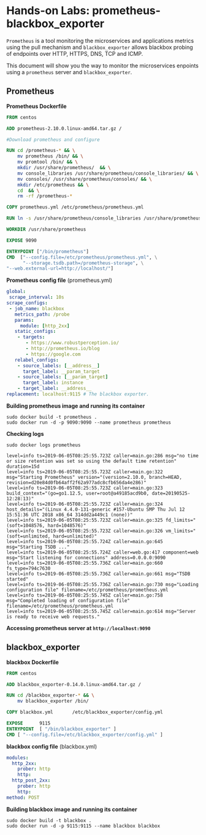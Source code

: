 # Hands-on Labs: prometheus-blackbox_exporter

`Prometheus` is a tool monitoring the microservices and applications metrics using the pull mechanism and `blackbox_exporter` allows blackbox probing of endpoints over HTTP, HTTPS, DNS, TCP and ICMP.

This document will show you the way to monitor the microservices enpoints using a `prometheus` server and `blackbox_exporter`.

## Prometheus

**Prometheus Dockerfile**
```dockerfile
FROM centos

ADD prometheus-2.10.0.linux-amd64.tar.gz /

#Download prometheus and configure

RUN cd /prometheus-* && \
    mv prometheus /bin/ && \
    mv promtool /bin/ && \
    mkdir /usr/share/prometheus/  && \
    mv console_libraries /usr/share/prometheus/console_libraries/ && \
    mv consoles/ /usr/share/prometheus/consoles/ && \
    mkdir /etc/prometheus && \
    cd  && \
    rm -rf /prometheus-*

COPY prometheus.yml /etc/prometheus/prometheus.yml

RUN ln -s /usr/share/prometheus/console_libraries /usr/share/prometheus/consoles/ /etc/prometheus/

WORKDIR /usr/share/prometheus

EXPOSE 9090

ENTRYPOINT ["/bin/prometheus"]
CMD  ["--config.file=/etc/prometheus/prometheus.yml", \
      "--storage.tsdb.path=/prometheus-storage", \
"--web.external-url=http://localhost/"]
```

**Prometheus config file** (prometheus.yml)
```yml
global:
 scrape_interval: 10s
scrape_configs:
 - job_name: blackbox
   metrics_path: /probe
   params:
     module: [http_2xx]
   static_configs:
    - targets:
       - https://www.robustperception.io/
       - http://prometheus.io/blog
       - https://google.com
   relabel_configs:
    - source_labels: [__address__]
      target_label: __param_target
    - source_labels: [__param_target]
      target_label: instance
    - target_label: __address__
replacement: localhost:9115 # The blackbox exporter.
```
**Building prometheus image and running its container**
```console
sudo docker build -t prometheus .
sudo docker run -d -p 9090:9090 --name prometheus prometheus
```
**Checking logs**
```console
sudo docker logs prometheus
```
```log
level=info ts=2019-06-05T08:25:55.723Z caller=main.go:286 msg="no time or size retention was set so using the default time retention" duration=15d
level=info ts=2019-06-05T08:25:55.723Z caller=main.go:322 msg="Starting Prometheus" version="(version=2.10.0, branch=HEAD, revision=d20e84d0fb64aff2f62a977adc8cfb656da4e286)"
level=info ts=2019-06-05T08:25:55.723Z caller=main.go:323 build_context="(go=go1.12.5, user=root@a49185acd9b0, date=20190525-12:28:13)"
level=info ts=2019-06-05T08:25:55.723Z caller=main.go:324 host_details="(Linux 4.4.0-131-generic #157-Ubuntu SMP Thu Jul 12 15:51:36 UTC 2018 x86_64 314dd2a449c1 (none))"
level=info ts=2019-06-05T08:25:55.723Z caller=main.go:325 fd_limits="(soft=1048576, hard=1048576)"
level=info ts=2019-06-05T08:25:55.723Z caller=main.go:326 vm_limits="(soft=unlimited, hard=unlimited)"
level=info ts=2019-06-05T08:25:55.724Z caller=main.go:645 msg="Starting TSDB ..."
level=info ts=2019-06-05T08:25:55.724Z caller=web.go:417 component=web msg="Start listening for connections" address=0.0.0.0:9090
level=info ts=2019-06-05T08:25:55.736Z caller=main.go:660 fs_type=794c7630
level=info ts=2019-06-05T08:25:55.736Z caller=main.go:661 msg="TSDB started"
level=info ts=2019-06-05T08:25:55.736Z caller=main.go:730 msg="Loading configuration file" filename=/etc/prometheus/prometheus.yml
level=info ts=2019-06-05T08:25:55.745Z caller=main.go:758 msg="Completed loading of configuration file" filename=/etc/prometheus/prometheus.yml
level=info ts=2019-06-05T08:25:55.745Z caller=main.go:614 msg="Server is ready to receive web requests."
```

**Accessing prometheus server at `http://localhost:9090`**

## blackbox_exporter
**blackbox Dockerfile**
```dockerfile
FROM centos

ADD blackbox_exporter-0.14.0.linux-amd64.tar.gz /

RUN cd /blackbox_exporter-* && \
    mv blackbox_exporter /bin/

COPY blackbox.yml       /etc/blackbox_exporter/config.yml

EXPOSE      9115
ENTRYPOINT  [ "/bin/blackbox_exporter" ]
CMD [ "--config.file=/etc/blackbox_exporter/config.yml" ]
```

**blackbox config file** (blackbox.yml)
```yml
modules:
  http_2xx:
    prober: http
    http:
  http_post_2xx:
    prober: http
    http:
method: POST
```
**Building blackbox image and running its container**
```console
sudo docker build -t blackbox .
sudo docker run -d -p 9115:9115 --name blackbox blackbox
```

